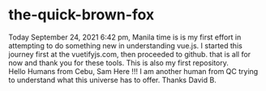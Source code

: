 # the-quick-brown-fox
Today September 24, 2021 6:42 pm,  Manila time is is my first effort in attempting to do something new in understanding vue.js. I started this journey first at the vuetifyjs.com, then proceeded to github. that is all for now and thank you for these tools. This is also my first repository.      
Hello Humans from Cebu, Sam Here !!! I am another human from QC trying to understand what this universe has to offer.
Thanks David B.
